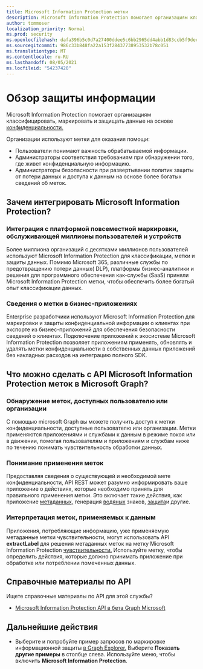```yaml
---
title: Microsoft Information Protection метки
description: Microsoft Information Protection помогает организациям классифицировать, маркировать и защищать данные на основе Office 365 меток безопасности и соответствия требованиям.
author: tommoser
localization_priority: Normal
ms.prod: security
ms.openlocfilehash: dafa396b5c0d7a27400ddee5c6bb2965dd4abb1d83ccb5f9deef0f71283e1a02
ms.sourcegitcommit: 986c33b848fa22a153f28437738953532b78c051
ms.translationtype: MT
ms.contentlocale: ru-RU
ms.lasthandoff: 08/05/2021
ms.locfileid: "54237420"
---
```

# <a name="information-protection-overview"></a>Обзор защиты информации

Microsoft Information Protection помогает организациям классифицировать, маркировать и защищать данные на основе [конфиденциальности.](/Office365/SecurityCompliance/sensitivity-labels) 

Организации используют метки для оказания помощи:

* Пользователи понимают важность обрабатываемой информации.
* Администраторы соответствия требованиям при обнаружении того, где живет конфиденциальную информацию. 
* Администраторы безопасности при развертывании политик защиты от потери данных и доступа к данным на основе более богатых сведений об меток.

## <a name="why-integrate-microsoft-information-protection"></a>Зачем интегрировать Microsoft Information Protection? 

### <a name="integrate-with-the-ubiquitous-labeling-platform-servicing-millions-of-users-and-devices"></a>Интеграция с платформой повсеместной маркировки, обслуживающей миллионы пользователей и устройств

Более миллиона организаций с десятками миллионов пользователей используют Microsoft Information Protection для классификации, метки и защиты данных.  Помимо Microsoft 365, различные службы по предотвращению потери данных( DLP), платформы бизнес-аналитики и решения для [](https://www.microsoft.com/security/technology/information-protection) программного обеспечения как-службы (SaaS) приняли Microsoft Information Protection метки, чтобы обеспечить более богатый опыт классификации данных. 

### <a name="label-information-in-line-of-business-applications"></a>Сведения о метки в бизнес-приложениях

Enterprise разработчики используют Microsoft Information Protection для маркировки и защиты конфиденциальной информации о клиентах при экспорте из бизнес-приложений для обеспечения безопасности сведений о клиентах. Подключение приложений к экосистеме Microsoft Information Protection позволяет приложениям применять, обновлять и [](/Office365/SecurityCompliance/sensitivity-labels) удалять метки конфиденциальности в собственных данных приложений без накладных расходов на интеграцию полного SDK.

## <a name="what-can-i-do-with-microsoft-information-protection-label-apis-in-microsoft-graph"></a>Что можно сделать с API Microsoft Information Protection меток в Microsoft Graph? 

### <a name="discover-labels-available-to-a-user-or-organization"></a>Обнаружение меток, доступных пользователю или организации

С помощью microsoft Graph вы [](/graph/api/informationprotectionlabel?view=graph-rest-beta) можете получить доступ к метки конфиденциальности, доступные пользователю или организации. Метки применяются приложениями и службами к данным в режиме покоя или в движении, помогая пользователям и приложениям и службам ниже по течению понимать чувствительность обработки данных.

### <a name="understand-how-to-apply-labels"></a>Понимание применения меток

Предоставляя сведения о существующей и необходимой мете конфиденциальности, API REST [](/graph/api/resources/informationprotectionaction?view=graph-rest-beta) может разумно информировать ваше приложение о действиях, которые необходимо принять для правильного применения метки. Это включает такие действия, как приложение [метаданных,](/graph/api/resources/metadataaction?view=graph-rest-beta) генерация [водяных](/graph/api/resources/addwatermarkaction?view=graph-rest-beta) знаков, [защита](/graph/api/resources/protectbytemplateaction?view=graph-rest-beta)и другие.

### <a name="interpret-labels-applied-to-data"></a>Интерпретация меток, применяемых к данным

Приложения, потребляющие информацию, [](/graph/api/resources/metadataaction?view=graph-rest-beta) уже применяемую метаданные метки чувствительности, могут использовать API **extractLabel** для решения метаданных меток на метку Microsoft Information Protection [чувствительности.](/graph/api/resources/informationprotectionlabel.md?view=graph-rest-beta) Используйте метку, чтобы определить действия, которые должно принимать приложение при обработке или потреблении помеченных данных. 

## <a name="api-reference"></a>Справочные материалы по API

Ищете справочные материалы по API для этой службы?

- [Microsoft Information Protection API в бета Graph Microsoft](/graph/api/resources/informationprotectionlabel?view=graph-rest-beta)

## <a name="next-steps"></a>Дальнейшие действия

- Выберите и попробуйте пример запросов по маркировке информационной защиты [в Graph Explorer.](https://developer.microsoft.com/graph/graph-explorer) Выберите **Показать другие примеры** в столбце слева. Используйте меню, чтобы включить **Microsoft Information Protection**.
